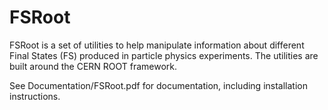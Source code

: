 # FSRoot

FSRoot is a set of utilities to help manipulate information about different Final States (FS) produced in particle physics experiments.  The utilities are built around the CERN ROOT framework.  

See Documentation/FSRoot.pdf for documentation, including installation instructions.

